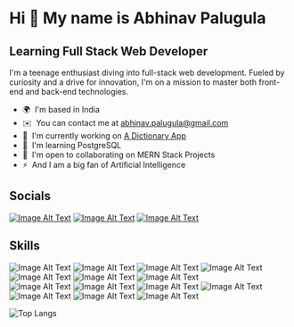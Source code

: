 Hi 👋 My name is Abhinav Palugula
=================================

Learning Full Stack Web Developer
---------------------------------

I'm a teenage enthusiast diving into full-stack web development. Fueled by curiosity and a drive for innovation, I'm on a mission to master both front-end and back-end technologies.

*   🌍  I'm based in India
*   ✉️  You can contact me at [abhinav.palugula@gmail.com](mailto:abhinav.palugula@gmail.com)
*   🚀  I'm currently working on [A Dictionary App](http://dictionary-plxd.onrender.com)
*   🧠  I'm learning PostgreSQL
*   🤝  I'm open to collaborating on MERN Stack Projects
*   ⚡  And I am a big fan of Artificial Intelligence
<h2>Socials</h2>

[![Image Alt Text](https://skillicons.dev/icons?i=instagram)](https://www.instagram.com/cool_webdev/)
[![Image Alt Text](https://skillicons.dev/icons?i=github)](https://github.com/Palugula-Abhinav)
[![Image Alt Text](https://skillicons.dev/icons?i=twitter)](https://twitter.com/APalugula48675)
<h2>Skills</h2>

![Image Alt Text](https://img.shields.io/badge/MongoDB-47A248.svg?style=for-the-badge&logo=MongoDB&logoColor=white)
![Image Alt Text](https://img.shields.io/badge/Express-000000.svg?style=for-the-badge&logo=Express&logoColor=white)
![Image Alt Text](https://img.shields.io/badge/React-61DAFB.svg?style=for-the-badge&logo=React&logoColor=black)
![Image Alt Text](https://img.shields.io/badge/Node.js-339933.svg?style=for-the-badge&logo=nodedotjs&logoColor=white)
![Image Alt Text](https://img.shields.io/badge/Python-3776AB.svg?style=for-the-badge&logo=Python&logoColor=white)
![Image Alt Text](https://img.shields.io/badge/C-A8B9CC.svg?style=for-the-badge&logo=C&logoColor=black)
![Image Alt Text](https://img.shields.io/badge/Docker-2496ED.svg?style=for-the-badge&logo=Docker&logoColor=white)
<br>
![Image Alt Text](https://img.shields.io/badge/HTML5-E34F26.svg?style=for-the-badge&logo=HTML5&logoColor=white)
![Image Alt Text](https://img.shields.io/badge/CSS3-1572B6.svg?style=for-the-badge&logo=CSS3&logoColor=white)
![Image Alt Text](https://img.shields.io/badge/JavaScript-F7DF1E.svg?style=for-the-badge&logo=JavaScript&logoColor=black)
![Image Alt Text](https://img.shields.io/badge/Bootstrap-7952B3.svg?style=for-the-badge&logo=Bootstrap&logoColor=white)
![Image Alt Text](https://img.shields.io/badge/jQuery-0769AD.svg?style=for-the-badge&logo=jQuery&logoColor=white)
![Image Alt Text](https://img.shields.io/badge/Git-F05032.svg?style=for-the-badge&logo=Git&logoColor=white)
![Image Alt Text](https://img.shields.io/badge/Hyper-000000.svg?style=for-the-badge&logo=Hyper&logoColor=white)

![Top Langs](https://github-readme-stats.vercel.app/api/top-langs/?username=Palugula-Abhinav&langs_count=20&layout=compact&theme=holi&align=right&width=100%&hide_border=true)
